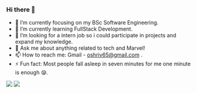 ### Hi there 👋
- 🔭 I’m currently focusing on my BSc Software Engineering.
- 🌱 I’m currently learning FullStack Development.
- 👯 I’m looking for a intern job so i could participate in projects and expand my knowledge.
- 💬 Ask me about anything related to tech and Marvel!
- 📫 How to reach me: Gmail - oshriv65@gmail.com .
- ⚡ Fun fact: Most people fall asleep in seven minutes for me one minute is enough 😪.

<img src="https://github-readme-stats.vercel.app/api?username=oshriv65&&show_icons=true&title_color=ffffff&icon_color=bb2acf&text_color=daf7dc&bg_color=151515">    <img src="https://github-readme-stats.vercel.app/api/top-langs/?username=oshriv65">
